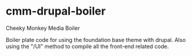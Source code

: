 # cmm-drupal-boiler

Cheeky Monkey Media Boiler

Boiler plate code for using the foundation base theme with drupal. 
Also using the "/UI" method to compile all the front-end related code.
